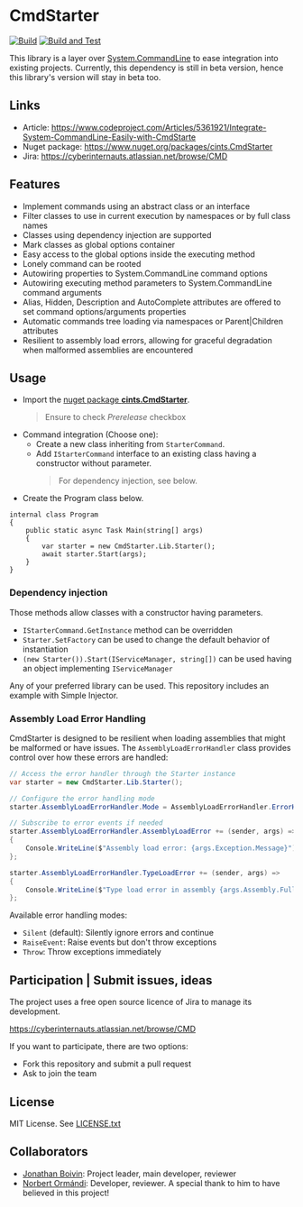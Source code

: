 # CmdStarter

[![Build](https://github.com/erinloy/CmdStarter/actions/workflows/build.yml/badge.svg)](https://github.com/erinloy/CmdStarter/actions/workflows/build.yml)
[![Build and Test](https://github.com/erinloy/CmdStarter/actions/workflows/tests.yml/badge.svg)](https://github.com/erinloy/CmdStarter/actions/workflows/tests.yml)

This library is a layer over [System.CommandLine](https://github.com/dotnet/command-line-api) to ease integration 
into existing projects. Currently, this dependency is still in beta version, hence this library's version will stay 
in beta too.

## Links

- Article: https://www.codeproject.com/Articles/5361921/Integrate-System-CommandLine-Easily-with-CmdStarte
- Nuget package: https://www.nuget.org/packages/cints.CmdStarter
- Jira: https://cyberinternauts.atlassian.net/browse/CMD

## Features
- Implement commands using an abstract class or an interface
- Filter classes to use in current execution by namespaces or by full class names
- Classes using dependency injection are supported
- Mark classes as global options container
- Easy access to the global options inside the executing method
- Lonely command can be rooted
- Autowiring properties to System.CommandLine command options
- Autowiring executing method parameters to System.CommandLine command arguments
- Alias, Hidden, Description and AutoComplete attributes are offered to set command options/arguments properties
- Automatic commands tree loading via namespaces or Parent|Children attributes
- Resilient to assembly load errors, allowing for graceful degradation when malformed assemblies are encountered

## Usage

- Import the [nuget package **cints.CmdStarter**](https://www.nuget.org/packages/cints.CmdStarter). 
  > Ensure to check *Prerelease* checkbox
- Command integration (Choose one):
  - Create a new class inheriting from `StarterCommand`.
  - Add `IStarterCommand` interface to an existing class having a constructor without parameter.
     > For dependency injection, see below.
- Create the Program class below.

```
internal class Program
{
    public static async Task Main(string[] args)
    {
        var starter = new CmdStarter.Lib.Starter();
        await starter.Start(args);
    }
}
```

### Dependency injection

Those methods allow classes with a constructor having parameters.
- `IStarterCommand.GetInstance` method can be overridden
- `Starter.SetFactory` can be used to change the default behavior of instantiation
- `(new Starter()).Start(IServiceManager, string[])` can be used having an object implementing `IServiceManager`

Any of your preferred library can be used. This repository includes an example with Simple Injector.

### Assembly Load Error Handling

CmdStarter is designed to be resilient when loading assemblies that might be malformed or have issues. The `AssemblyLoadErrorHandler` class provides control over how these errors are handled:

```csharp
// Access the error handler through the Starter instance
var starter = new CmdStarter.Lib.Starter();

// Configure the error handling mode
starter.AssemblyLoadErrorHandler.Mode = AssemblyLoadErrorHandler.ErrorHandlingMode.RaiseEvent;

// Subscribe to error events if needed
starter.AssemblyLoadErrorHandler.AssemblyLoadError += (sender, args) => 
{
    Console.WriteLine($"Assembly load error: {args.Exception.Message}");
};

starter.AssemblyLoadErrorHandler.TypeLoadError += (sender, args) => 
{
    Console.WriteLine($"Type load error in assembly {args.Assembly.FullName}: {args.Exception.Message}");
};
```

Available error handling modes:
- `Silent` (default): Silently ignore errors and continue
- `RaiseEvent`: Raise events but don't throw exceptions
- `Throw`: Throw exceptions immediately

## Participation | Submit issues, ideas

The project uses a free open source licence of Jira to manage its development.

https://cyberinternauts.atlassian.net/browse/CMD

If you want to participate, there are two options:
- Fork this repository and submit a pull request
- Ask to join the team

## License

MIT License. See [LICENSE.txt](https://github.com/CyberInternauts/CmdStarter/blob/master/LICENSE.txt)

## Collaborators

- [Jonathan Boivin](https://github.com/djon2003): Project leader, main developer, reviewer
- [Norbert Ormándi](https://github.com/DeszkaCodes): Developer, reviewer. A special thank to him to have believed in this project!
